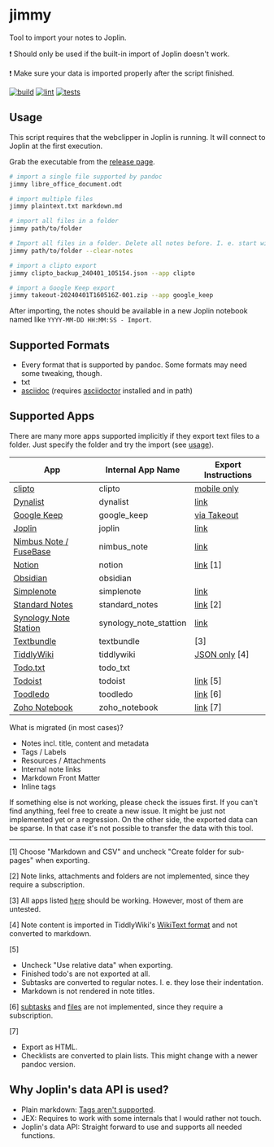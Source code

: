 # jimmy

Tool to import your notes to Joplin.

:exclamation: Should only be used if the built-in import of Joplin doesn't work.

:exclamation: Make sure your data is imported properly after the script finished.

[![build](https://github.com/marph91/jimmy/actions/workflows/build.yml/badge.svg)](https://github.com/marph91/jimmy/actions/workflows/build.yml)
[![lint](https://github.com/marph91/jimmy/actions/workflows/lint.yml/badge.svg)](https://github.com/marph91/jimmy/actions/workflows/lint.yml)
[![tests](https://github.com/marph91/jimmy/actions/workflows/tests.yml/badge.svg)](https://github.com/marph91/jimmy/actions/workflows/tests.yml)

## Usage

This script requires that the webclipper in Joplin is running. It will connect to Joplin at the first execution.

Grab the executable from the [release page](https://github.com/marph91/jimmy/releases/latest).

```bash
# import a single file supported by pandoc
jimmy libre_office_document.odt

# import multiple files
jimmy plaintext.txt markdown.md

# import all files in a folder
jimmy path/to/folder

# Import all files in a folder. Delete all notes before. I. e. start with a clean workspace.
jimmy path/to/folder --clear-notes

# import a clipto export
jimmy clipto_backup_240401_105154.json --app clipto

# import a Google Keep export
jimmy takeout-20240401T160516Z-001.zip --app google_keep
```

After importing, the notes should be available in a new Joplin notebook named like `YYYY-MM-DD HH:MM:SS - Import`.

## Supported Formats

- Every format that is supported by pandoc. Some formats may need some tweaking, though.
- txt
- [asciidoc](https://docs.asciidoctor.org/asciidoc/latest/) (requires [asciidoctor](https://asciidoctor.org/) installed and in path)

## Supported Apps

There are many more apps supported implicitly if they export text files to a folder. Just specify the folder and try the import (see [usage](#usage)).

| App | Internal App Name | Export Instructions |
| --- | --- | --- |
| [clipto](https://clipto.pro/) | clipto | [mobile only](https://github.com/clipto-pro/Desktop/issues/21#issuecomment-537401330) |
| [Dynalist](https://dynalist.io/) | dynalist | [link](https://help.dynalist.io/article/79-back-up-your-data) |
| [Google Keep](https://keep.google.com) | google_keep | [via Takeout](https://www.howtogeek.com/694042/how-to-export-your-google-keep-notes-and-attachments/) |
| [Joplin](https://joplinapp.org/) | joplin | [link](https://joplinapp.org/help/apps/import_export/#exporting) |
| [Nimbus Note / FuseBase](https://nimbusweb.me/note/) | nimbus_note | [link](https://nimbusweb.me/guides/settings/how-to-export-notes-to-html-or-pdf/) |
| [Notion](https://www.notion.so/) | notion | [link](https://www.notion.so/de-de/help/export-your-content) [1] |
| [Obsidian](https://obsidian.md/) | obsidian | |
| [Simplenote](https://simplenote.com/) | simplenote | [link](https://simplenote.com/help/#export) |
| [Standard Notes](https://standardnotes.com/) | standard_notes | [link](https://standardnotes.com/help/14/how-do-i-create-and-import-backups-of-my-standard-notes-data) [2] |
| [Synology Note Station](https://www.synology.com/en-global/dsm/feature/note_station) | synology_note_stattion | [link](https://kb.synology.com/en-global/DSM/help/NoteStation/note_station_managing_notes?version=7#t7) |
| [Textbundle](http://textbundle.org/) | textbundle | [3] |
| [TiddlyWiki](https://tiddlywiki.com/) | tiddlywiki | [JSON only](https://tiddlywiki.com/static/How%2520to%2520export%2520tiddlers.html) [4] |
| [Todo.txt](http://todotxt.org/) | todo_txt | |
| [Todoist](https://todoist.com/) | todoist | [link](https://todoist.com/de/help/articles/introduction-to-backups-ywaJeQbN) [5] |
| [Toodledo](https://www.toodledo.com/) | toodledo | [link](https://www.toodledo.com/tools/import_export.php) [6] |
| [Zoho Notebook](https://www.zoho.com/notebook/) | zoho_notebook | [link](https://help.zoho.com/portal/en/kb/notebook/import-and-export/articles/export-all-your-notecards-from-notebook) [7] |

What is migrated (in most cases)?

- Notes incl. title, content and metadata
- Tags / Labels
- Resources / Attachments
- Internal note links
- Markdown Front Matter
- Inline tags

If something else is not working, please check the issues first. If you can't find anything, feel free to create a new issue. It might be just not implemented yet or a regression. On the other side, the exported data can be sparse. In that case it's not possible to transfer the data with this tool.

---

[1] Choose "Markdown and CSV" and uncheck "Create folder for sub-pages" when exporting.

[2] Note links, attachments and folders are not implemented, since they require a subscription.

[3] All apps listed [here](http://textbundle.org/#supporting-apps) should be working. However, most of them are untested.

[4] Note content is imported in TiddlyWiki's [WikiText format](https://tiddlywiki.com/#WikiText) and not converted to markdown.

[5]

- Uncheck "Use relative data" when exporting.
- Finished todo's are not exported at all.
- Subtasks are converted to regular notes. I. e. they lose their indentation.
- Markdown is not rendered in note titles.

[6] [subtasks](https://www.toodledo.com/info/subtasks.php) and [files](https://www.toodledo.com/organize/files.php) are not implemented, since they require a subscription.

[7]

- Export as HTML.
- Checklists are converted to plain lists. This might change with a newer pandoc version.

## Why Joplin's data API is used?

- Plain markdown: [Tags aren't supported](https://discourse.joplinapp.org/t/import-tags-from-markdown-files/1752).
- JEX: Requires to work with some internals that I would rather not touch.
- Joplin's data API: Straight forward to use and supports all needed functions.
